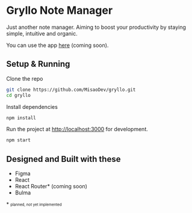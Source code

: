 # Gryllo Note Manager

Just another note manager. Aiming to boost your productivity by staying simple, intuitive and organic.

You can use the app [here]() (coming soon).

## Setup & Running

Clone the repo

```bash
git clone https://github.com/MisaoDev/gryllo.git
cd gryllo
```

Install dependencies
```bash
npm install
```

Run the project at [http://localhost:3000](http://localhost:3000) for development.
```bash
npm start
```

## Designed and Built with these

* Figma
* React
* React Router* (coming soon)
* Bulma

\* <sub><sup>planned, not yet implemented</sup></sub>
